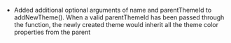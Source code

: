 

-   Added additional optional arguments of name and parentThemeId to addNewTheme(). When a valid parentThemeId has been passed through the function, the newly created theme would inherit all the theme color properties from the parent

